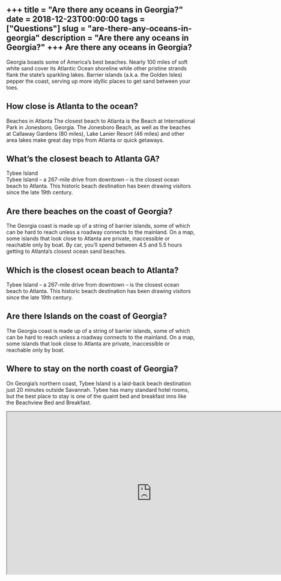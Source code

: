 +++
title = "Are there any oceans in Georgia?"
date = 2018-12-23T00:00:00
tags = ["Questions"]
slug = "are-there-any-oceans-in-georgia"
description = "Are there any oceans in Georgia?"
+++
Are there any oceans in Georgia?
--------------------------------

Georgia boasts some of America’s best beaches. Nearly 100 miles of soft white sand cover its Atlantic Ocean shoreline while other pristine strands flank the state’s sparkling lakes. Barrier islands (a.k.a. the Golden Isles) pepper the coast, serving up more idyllic places to get sand between your toes.

How close is Atlanta to the ocean?
----------------------------------

Beaches in Atlanta The closest beach to Atlanta is the Beach at International Park in Jonesboro, Georgia. The Jonesboro Beach, as well as the beaches at Callaway Gardens (80 miles), Lake Lanier Resort (46 miles) and other area lakes make great day trips from Atlanta or quick getaways.

What’s the closest beach to Atlanta GA?
---------------------------------------

Tybee Island  
Tybee Island – a 267-mile drive from downtown – is the closest ocean beach to Atlanta. This historic beach destination has been drawing visitors since the late 19th century.

Are there beaches on the coast of Georgia?
------------------------------------------

The Georgia coast is made up of a string of barrier islands, some of which can be hard to reach unless a roadway connects to the mainland. On a map, some islands that look close to Atlanta are private, inaccessible or reachable only by boat. By car, you’ll spend between 4.5 and 5.5 hours getting to Atlanta’s closest ocean sand beaches.

Which is the closest ocean beach to Atlanta?
--------------------------------------------

Tybee Island – a 267-mile drive from downtown – is the closest ocean beach to Atlanta. This historic beach destination has been drawing visitors since the late 19th century.

Are there Islands on the coast of Georgia?
------------------------------------------

The Georgia coast is made up of a string of barrier islands, some of which can be hard to reach unless a roadway connects to the mainland. On a map, some islands that look close to Atlanta are private, inaccessible or reachable only by boat.

Where to stay on the north coast of Georgia?
--------------------------------------------

On Georgia’s northern coast, Tybee Island is a laid-back beach destination just 20 minutes outside Savannah. Tybee has many standard hotel rooms, but the best place to stay is one of the quaint bed and breakfast inns like the Beachview Bed and Breakfast.

<iframe allow="accelerometer; autoplay; clipboard-write; encrypted-media; gyroscope; picture-in-picture" allowfullscreen="" class="__youtube_prefs__  epyt-is-override  no-lazyload" data-no-lazy="1" data-origheight="433" data-origwidth="770" data-skipgform_ajax_framebjll="" height="433" id="_ytid_31801" loading="lazy" src="https://www.youtube.com/embed/Xcy-qI5G_bI?enablejsapi=1&autoplay=0&cc_load_policy=0&cc_lang_pref=&iv_load_policy=1&loop=0&modestbranding=0&rel=1&fs=1&playsinline=0&autohide=2&theme=dark&color=red&controls=1&" title="YouTube player" width="770"></iframe>